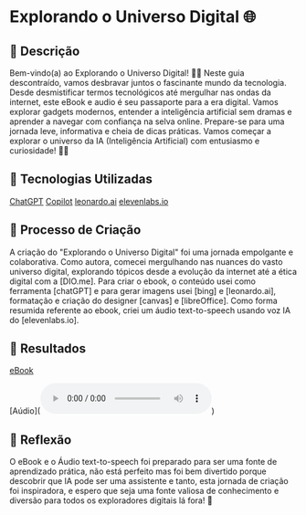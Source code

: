 # Explorando o Universo Digital 🌐

## 📒 Descrição

Bem-vindo(a) ao Explorando o Universo Digital! 🚀🌐 Neste guia descontraído, vamos desbravar juntos o fascinante mundo da tecnologia. Desde desmistificar termos tecnológicos até mergulhar nas ondas da internet, este eBook e audio é seu passaporte para a era digital. Vamos explorar gadgets modernos, entender a inteligência artificial sem dramas e aprender a navegar com confiança na selva online. Prepare-se para uma jornada leve, informativa e cheia de dicas práticas. Vamos começar a explorar o universo da IA (Inteligência Artificial) com entusiasmo e curiosidade! 📱💡

## 🤖 Tecnologias Utilizadas

[ChatGPT](https://chat.openai.com/)
[Copilot](https://www.bing.com/)
[leonardo.ai](https://leonardo.ai/)
[elevenlabs.io](https://elevenlabs.io/)



## 🧐 Processo de Criação

A criação do "Explorando o Universo Digital" foi uma jornada empolgante e colaborativa. Como autora, comecei mergulhando nas nuances do vasto universo digital, explorando tópicos desde a evolução da internet até a ética digital com a [DIO.me]. Para criar o ebook, o conteúdo usei como ferramenta [chatGPT] e para gerar imagens usei [bing] e [leonardo.ai], formatação e criação do designer [canvas] e [libreOffice].
Como forma resumida referente ao ebook, criei um áudio text-to-speech usando voz IA do [elevenlabs.io].   

## 🚀 Resultados
[eBook]([DesbravandoOsMistériosdaInteligênciaArtifical:UmGuiaDescontraídoParaAdultosCuriosos](MiniGuiaIA.pdf))

[Aúdio](<audio src="ElevenLabs_2024-01-31T01_27_11_Freya_pre_s50_sb75_m1.mp3" controls title="ResumoDoLivro"></audio>) 

## 💭 Reflexão 
 O eBook e o Áudio text-to-speech foi preparado para ser uma fonte de aprendizado prática, não está perfeito mas foi bem divertido porque descobrir que IA pode ser uma assistente e tanto, esta jornada de criação foi inspiradora, e espero que seja uma fonte valiosa de conhecimento e diversão para todos os exploradores digitais lá fora! 🚀
 
